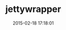 ---
layout: post
title:  "jettywrapper"
repo:   "projecthydra/jettywrapper"
date:   2015-02-18 17:18:01
gemurl: https://github.com/projecthydra/jettywrapper
---